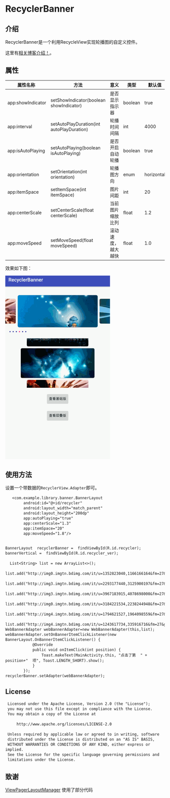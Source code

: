 # RecyclerBanner
## 介绍
RecyclerBanner是一个利用RecycleView实现轮播图的自定义控件。

这里有[相关博客介绍！](https://juejin.im/post/5a13a28c51882512a860ee6a)。

## 属性


| **属性名称**  | **方法** | **意义** | **类型** | **默认值** |
| --- | ---| --- | --- | --- |
| app:showIndicator |setShowIndicator(boolean showIndicator)| 是否显示指示器 | boolean | true |
| app:interval |setAutoPlayDuration(int autoPlayDuration)| 轮播时间间隔 | int | 4000 |
| app:isAutoPlaying |setAutoPlaying(boolean isAutoPlaying)| 是否开启自动轮播 | boolean | true |
| app:orientation | setOrientation(int orientation)|轮播图方向 | enum | horizontal |
| app:itemSpace |setItemSpace(int itemSpace) |图片间距 | int | 20 |
| app:centerScale | setCenterScale(float centerScale)|当前图片缩放比列 | float | 1.2 |
| app:moveSpeed | setMoveSpeed(float moveSpeed)|滚动速度，越大越快 | float | 1.0 |

效果如下图：

![](./pictures/banner.gif)
## 使用方法
设置一个带数据的`RecyclerView.Adapter`即可。
```
   <com.example.library.banner.BannerLayout
        android:id="@+id/recycler"
        android:layout_width="match_parent"
        android:layout_height="200dp"
        app:autoPlaying="true"
        app:centerScale="1.3"
        app:itemSpace="20"
        app:moveSpeed="1.8"/>
```

```

BannerLayout  recyclerBanner =  findViewById(R.id.recycler);
bannerVertical =  findViewById(R.id.recycler_ver);

  List<String> list = new ArrayList<>();
        list.add("http://img0.imgtn.bdimg.com/it/u=1352823040,1166166164&fm=27&gp=0.jpg");
        list.add("http://img3.imgtn.bdimg.com/it/u=2293177440,3125900197&fm=27&gp=0.jpg");
        list.add("http://img3.imgtn.bdimg.com/it/u=3967183915,4078698000&fm=27&gp=0.jpg");
        list.add("http://img0.imgtn.bdimg.com/it/u=3184221534,2238244948&fm=27&gp=0.jpg");
        list.add("http://img4.imgtn.bdimg.com/it/u=1794621527,1964098559&fm=27&gp=0.jpg");
        list.add("http://img4.imgtn.bdimg.com/it/u=1243617734,335916716&fm=27&gp=0.jpg");
WebBannerAdapter webBannerAdapter=new WebBannerAdapter(this,list);
webBannerAdapter.setOnBannerItemClickListener(new BannerLayout.OnBannerItemClickListener() {
            @Override
            public void onItemClick(int position) {
                Toast.makeText(MainActivity.this, "点击了第  " + position+"  项", Toast.LENGTH_SHORT).show();
            }
        });
recyclerBanner.setAdapter(webBannerAdapter);

```

## License



     Licensed under the Apache License, Version 2.0 (the "License");
     you may not use this file except in compliance with the License.
     You may obtain a copy of the License at

         http://www.apache.org/licenses/LICENSE-2.0

     Unless required by applicable law or agreed to in writing, software
     distributed under the License is distributed on an "AS IS" BASIS,
     WITHOUT WARRANTIES OR CONDITIONS OF ANY KIND, either express or implied.
     See the License for the specific language governing permissions and
     limitations under the License.

## 致谢
[ViewPagerLayoutManager](https://github.com/leochuan/ViewPagerLayoutManager) 使用了部分代码


